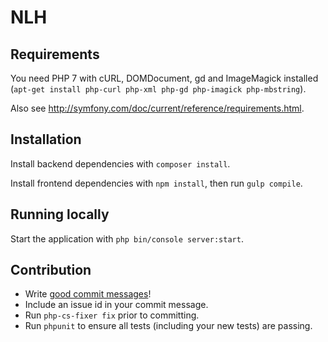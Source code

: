 # NLH

## Requirements

You need PHP 7 with cURL, DOMDocument, gd and ImageMagick installed (`apt-get install php-curl php-xml php-gd php-imagick php-mbstring`).

Also see http://symfony.com/doc/current/reference/requirements.html.

## Installation

Install backend dependencies with `composer install`.

Install frontend dependencies with `npm install`, then run `gulp compile`.

## Running locally

Start the application with `php bin/console server:start`.

## Contribution

* Write [good commit messages](http://chris.beams.io/posts/git-commit/)!
* Include an issue id in your commit message.
* Run ```php-cs-fixer fix``` prior to committing.
* Run ```phpunit``` to ensure all tests (including your new tests) are passing.

